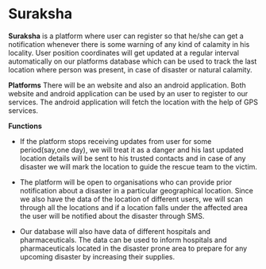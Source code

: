 # Suraksha

**Suraksha** is a platform where user can register so that he/she can get a notification whenever there is some warning of any kind of calamity in his locality. User position coordinates will get updated at a regular interval automatically on our platforms database which can be used to track the last location where person was present,  in case of disaster or natural calamity.

**Platforms**
There will be an website and also an android application. Both website and android application can be used by an user to register to our services. The android application will fetch the location with the help of GPS services. 

**Functions**
-   If the platform stops receiving updates from user for some period(say,one day), we will treat it as a danger and his last updated location details will be sent to his trusted contacts and in case of any disaster we will mark the location to guide the rescue team to the victim.

-   The platform will be open to organisations who can provide prior notification about a disaster in a particular geographical location. Since we also have the data of the location of different users, we will scan through all the locations and if a location falls under the affected area the user will be notified about the disaster through SMS.
	
-	Our database will also have data of different hospitals and pharmaceuticals. The data can be used to inform hospitals and pharmaceuticals located in the disaster prone area to prepare for any  upcoming disaster by increasing their supplies.



